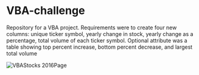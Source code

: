 # VBA-challenge
Repository for a VBA project. Requirements were to create four new columns: unique ticker symbol, yearly change in stock, yearly change as a percentage, total volume of each ticker symbol. Optional attribute was a table showing top percent increase, bottom percent decrease, and largest total volume  
  
![VBAStocks 2016Page](https://user-images.githubusercontent.com/44123311/118336905-73d89f00-b4c7-11eb-85c4-f88d40812683.png)
